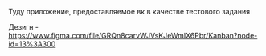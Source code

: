 Туду приложение, предоставляемое вк в качестве тестового задания

Дезигн - https://www.figma.com/file/GRQn8carvWJVsKJeWmIX6Pbr/Kanban?node-id=13%3A300 
